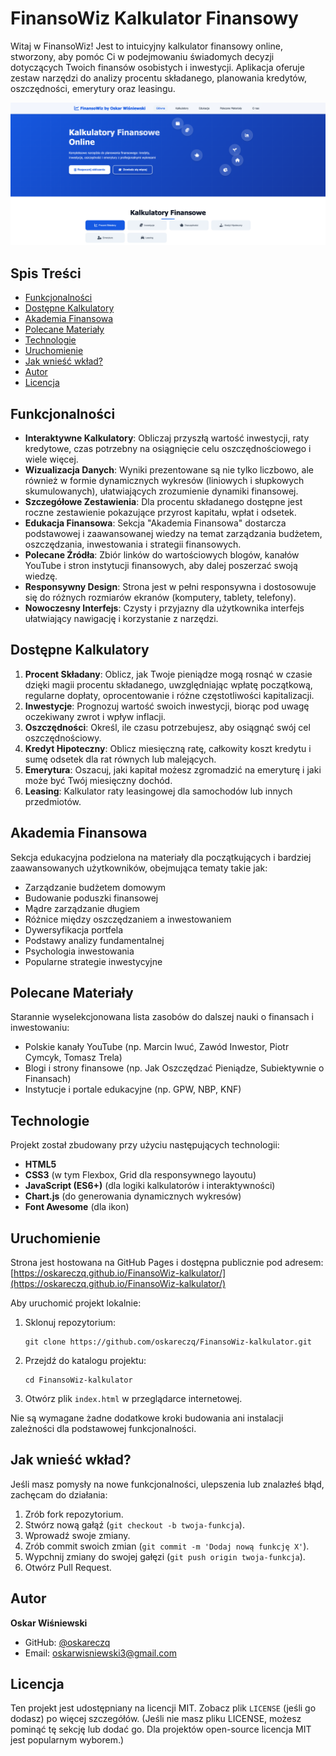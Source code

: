 # FinansoWiz Kalkulator Finansowy

Witaj w FinansoWiz! Jest to intuicyjny kalkulator finansowy online, stworzony, aby pomóc Ci w podejmowaniu świadomych decyzji dotyczących Twoich finansów osobistych i inwestycji. Aplikacja oferuje zestaw narzędzi do analizy procentu składanego, planowania kredytów, oszczędności, emerytury oraz leasingu.

![Podgląd Kalkulatora FinansoWiz](img/screenshot.png) 
<!-- Pamiętaj, aby dodać zrzut ekranu do folderu img i nazwać go screenshot.png lub zaktualizować ścieżkę -->

## Spis Treści

- [Funkcjonalności](#funkcjonalności)
- [Dostępne Kalkulatory](#dostępne-kalkulatory)
- [Akademia Finansowa](#akademia-finansowa)
- [Polecane Materiały](#polecane-materiały)
- [Technologie](#technologie)
- [Uruchomienie](#uruchomienie)
- [Jak wnieść wkład?](#jak-wnieść-wkład)
- [Autor](#autor)
- [Licencja](#licencja)

## Funkcjonalności

*   **Interaktywne Kalkulatory**: Obliczaj przyszłą wartość inwestycji, raty kredytowe, czas potrzebny na osiągnięcie celu oszczędnościowego i wiele więcej.
*   **Wizualizacja Danych**: Wyniki prezentowane są nie tylko liczbowo, ale również w formie dynamicznych wykresów (liniowych i słupkowych skumulowanych), ułatwiających zrozumienie dynamiki finansowej.
*   **Szczegółowe Zestawienia**: Dla procentu składanego dostępne jest roczne zestawienie pokazujące przyrost kapitału, wpłat i odsetek.
*   **Edukacja Finansowa**: Sekcja "Akademia Finansowa" dostarcza podstawowej i zaawansowanej wiedzy na temat zarządzania budżetem, oszczędzania, inwestowania i strategii finansowych.
*   **Polecane Źródła**: Zbiór linków do wartościowych blogów, kanałów YouTube i stron instytucji finansowych, aby dalej poszerzać swoją wiedzę.
*   **Responsywny Design**: Strona jest w pełni responsywna i dostosowuje się do różnych rozmiarów ekranów (komputery, tablety, telefony).
*   **Nowoczesny Interfejs**: Czysty i przyjazny dla użytkownika interfejs ułatwiający nawigację i korzystanie z narzędzi.

## Dostępne Kalkulatory

1.  **Procent Składany**: Oblicz, jak Twoje pieniądze mogą rosnąć w czasie dzięki magii procentu składanego, uwzględniając wpłatę początkową, regularne dopłaty, oprocentowanie i różne częstotliwości kapitalizacji.
2.  **Inwestycje**: Prognozuj wartość swoich inwestycji, biorąc pod uwagę oczekiwany zwrot i wpływ inflacji.
3.  **Oszczędności**: Określ, ile czasu potrzebujesz, aby osiągnąć swój cel oszczędnościowy.
4.  **Kredyt Hipoteczny**: Oblicz miesięczną ratę, całkowity koszt kredytu i sumę odsetek dla rat równych lub malejących.
5.  **Emerytura**: Oszacuj, jaki kapitał możesz zgromadzić na emeryturę i jaki może być Twój miesięczny dochód.
6.  **Leasing**: Kalkulator raty leasingowej dla samochodów lub innych przedmiotów.

## Akademia Finansowa

Sekcja edukacyjna podzielona na materiały dla początkujących i bardziej zaawansowanych użytkowników, obejmująca tematy takie jak:
*   Zarządzanie budżetem domowym
*   Budowanie poduszki finansowej
*   Mądre zarządzanie długiem
*   Różnice między oszczędzaniem a inwestowaniem
*   Dywersyfikacja portfela
*   Podstawy analizy fundamentalnej
*   Psychologia inwestowania
*   Popularne strategie inwestycyjne

## Polecane Materiały

Starannie wyselekcjonowana lista zasobów do dalszej nauki o finansach i inwestowaniu:
*   Polskie kanały YouTube (np. Marcin Iwuć, Zawód Inwestor, Piotr Cymcyk, Tomasz Trela)
*   Blogi i strony finansowe (np. Jak Oszczędzać Pieniądze, Subiektywnie o Finansach)
*   Instytucje i portale edukacyjne (np. GPW, NBP, KNF)

## Technologie

Projekt został zbudowany przy użyciu następujących technologii:

*   **HTML5**
*   **CSS3** (w tym Flexbox, Grid dla responsywnego layoutu)
*   **JavaScript (ES6+)** (dla logiki kalkulatorów i interaktywności)
*   **Chart.js** (do generowania dynamicznych wykresów)
*   **Font Awesome** (dla ikon)

## Uruchomienie

Strona jest hostowana na GitHub Pages i dostępna publicznie pod adresem:
[https://oskareczq.github.io/FinansoWiz-kalkulator/](https://oskareczq.github.io/FinansoWiz-kalkulator/)

Aby uruchomić projekt lokalnie:
1.  Sklonuj repozytorium:
    ```
    git clone https://github.com/oskareczq/FinansoWiz-kalkulator.git
    ```
2.  Przejdź do katalogu projektu:
    ```
    cd FinansoWiz-kalkulator
    ```
3.  Otwórz plik `index.html` w przeglądarce internetowej.

Nie są wymagane żadne dodatkowe kroki budowania ani instalacji zależności dla podstawowej funkcjonalności.

## Jak wnieść wkład?

Jeśli masz pomysły na nowe funkcjonalności, ulepszenia lub znalazłeś błąd, zachęcam do działania:
1.  Zrób fork repozytorium.
2.  Stwórz nową gałąź (`git checkout -b twoja-funkcja`).
3.  Wprowadź swoje zmiany.
4.  Zrób commit swoich zmian (`git commit -m 'Dodaj nową funkcję X'`).
5.  Wypchnij zmiany do swojej gałęzi (`git push origin twoja-funkcja`).
6.  Otwórz Pull Request.

## Autor

**Oskar Wiśniewski**
*   GitHub: [@oskareczq](https://github.com/oskareczq)
*   Email: [oskarwisniewski3@gmail.com](mailto:oskarwisniewski3@gmail.com)

## Licencja

Ten projekt jest udostępniany na licencji MIT. Zobacz plik `LICENSE` (jeśli go dodasz) po więcej szczegółów.
(Jeśli nie masz pliku LICENSE, możesz pominąć tę sekcję lub dodać go. Dla projektów open-source licencja MIT jest popularnym wyborem.)
